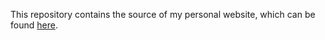 This repository contains the source of my personal website, which can be found [here](http://www.johnfren.ch).

